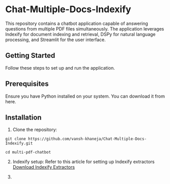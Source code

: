 # Chat-Multiple-Docs-Indexify
This repository contains a chatbot application capable of answering questions from multiple PDF files simultaneously. The application leverages Indexify for document indexing and retrieval, DSPy for natural language processing, and Streamlit for the user interface.

## Getting Started
Follow these steps to set up and run the application.

## Prerequisites
Ensure you have Python installed on your system. You can download it from here.

## Installation
1) Clone the repository:
   
```git clone https://github.com/vansh-khaneja/Chat-Multiple-Docs-Indexify.git```

```cd multi-pdf-chatbot```

2) Indexify setup:
Refer to this article for setting up Indexify extractors
[Download Indexify Extractors](https://docs.getindexify.ai/apis/extractors/pdf/#marker-extractor)

4) 
